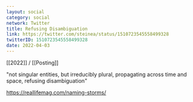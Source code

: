 ```yaml
---
layout: social
category: social
network: Twitter
title: Refusing Disambiguation
link: https://twitter.com/steinea/status/1510723545558499328
twitterID: 1510723545558499328
date: 2022-04-03
---
```


[[2022]] / [[Posting]]

"not singular entities, but irreducibly plural, propagating across time and space, refusing disambiguation"

<https://reallifemag.com/naming-storms/>
